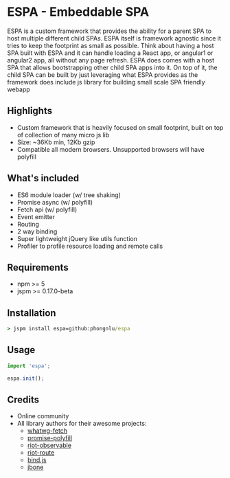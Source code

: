 # ESPA - Embeddable SPA

ESPA is a custom framework that provides the ability for a parent SPA to host multiple different child SPAs. ESPA itself is framework agnostic since it tries to keep the footprint as small as possible. Think about having a host SPA built with ESPA and it can handle loading a React app, or angular1 or angular2 app, all without any page refresh. ESPA does comes with a host SPA that allows bootstrapping other child SPA apps into it. On top of it, the child SPA can be built by just leveraging what ESPA provides as the framework does include js library for building small scale SPA friendly webapp

## Highlights

- Custom framework that is heavily focused on small footprint, built on top of collection of many micro js lib
- Size: ~36Kb min, 12Kb gzip
- Compatible all modern browsers. Unsupported browsers will have polyfill


## What's included

- ES6 module loader (w/ tree shaking)
- Promise async (w/ polyfill)
- Fetch api (w/ polyfill)
- Event emitter
- Routing
- 2 way binding
- Super lightweight jQuery like utils function
- Profiler to profile resource loading and remote calls

## Requirements

- npm >= 5
- jspm >= 0.17.0-beta

## Installation

```cmd
> jspm install espa=github:phongnlu/espa
```

## Usage

```javascript
import 'espa';

espa.init();
```

## Credits
- Online community
- All library authors for their awesome projects:
  - [whatwg-fetch](https://github.com/github/fetch)
  - [promise-polyfill](https://github.com/taylorhakes/promise-polyfill)
  - [riot-observable](https://github.com/riot/observable)
  - [riot-route](https://github.com/riot/route)
  - [bind.js](https://github.com/remy/bind.js/)
  - [jbone](https://github.com/kupriyanenko/jbone)
